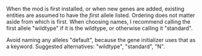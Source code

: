 

When the mod is first installed, or when new genes are added, existing entities are assumed to have the _first_ allele listed. Ordering does not matter aside from which is first. When choosing names, I recommend calling the first allele "wildtype" if it is the wildtype, or otherwise calling it "standard".

Avoid naming any alleles "default", because the gene initializer uses that as a keyword. Suggested alternatives: "wildtype", "standard", "N".
